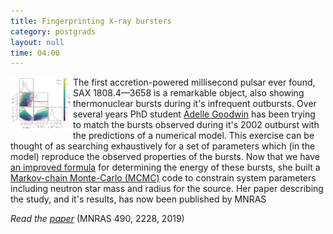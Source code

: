 ```yaml
---
title: Fingerprinting X-ray bursters
category: postgrads
layout: null
time: 04:00
---
```

<!-- converted from blosxom format post by dkg 22.1.2022 -->
<img src="images/mr_posterior.png" width="100" align="left">
The first accretion-powered millisecond pulsar ever found,
SAX&nbsp;1808.4&mdash;3658 is a remarkable object, also showing thermonuclear
bursts during it's infrequent outbursts. Over several years PhD student <a
href="https://twitter.com/astro_del">Adelle Goodwin</a> has
been trying to match the bursts observed during it's 2002 outburst with 
the predictions of a numerical model.
This exercise can be thought of as 
searching exhaustively for a set of parameters which (in the model) reproduce
the observed properties of the bursts.
Now that we have 
<a href="/~dgallow/cgi-bin/blosxom.cgi/postgrads/xtej1812-182.html">an improved 
formula</a> for determining the energy of these bursts, she built a 
<a href="https://towardsdatascience.com/a-zero-math-introduction-to-markov-chain-monte-carlo-methods-dcba889e0c50">Markov-chain Monte-Carlo (MCMC)</a> code
to constrain system parameters including neutron star mass and radius for
the source. Her paper describing the study, and it's results, has now been
published by
MNRAS
</p>
<p><em>Read the <a href="https://ui.adsabs.harvard.edu/abs/2019MNRAS.490.2228G">paper</a></em> (MNRAS 490, 2228, 2019)</p>
